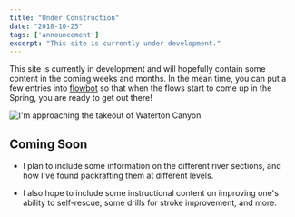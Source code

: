 ```yaml
---
title: "Under Construction"
date: "2018-10-25"
tags: ['announcement']
excerpt: "This site is currently under development."
---
```


This site is currently in development and will hopefully contain some content in the coming weeks and months.  In the mean time, you can put a few entries into <a href="/flowbot/">flowbot</a> so that when the flows start to come up in the Spring, you are ready to get out there!

<img src="../../waterton-1050.jpg" alt="I'm approaching the takeout of Waterton Canyon" />

## Coming Soon

* I plan to include some information on the different river sections, and how I've found packrafting them at different levels.  

* I also hope to include some instructional content on improving one's ability to self-rescue, some drills for stroke improvement, and more.